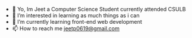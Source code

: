 - 👋 Yo, Im Jeet a  Computer Science Student currently attended CSULB
- 👀 I’m interested in learning as much things as i can
- 🌱 I’m currently learning front-end web development
- 📫 How to reach me jeetp0619@gmail.com

<!---
Jeetp0619/Jeetp0619 is a ✨ special ✨ repository because its `README.md` (this file) appears on your GitHub profile.
You can click the Preview link to take a look at your changes.
--->
